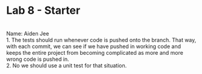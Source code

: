 # Lab 8 - Starter
<br />
Name: Aiden Jee
<br />
    1. The tests should run whenever code is pushed onto the branch. That way, with each commit, we can see if we have pushed in
       working code and keeps the entire project from becoming complicated as more and more wrong code is pushed in.
       <br />
    2. No we should use a unit test for that situation. 
